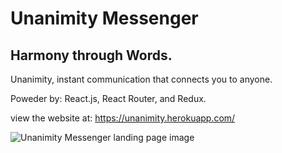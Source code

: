 # Unanimity Messenger
## Harmony through Words.

Unanimity, instant communication that connects you to anyone.<br />

Poweder by: React.js, React Router, and Redux.

view the website at: https://unanimity.herokuapp.com/

<image src="https://github.com/Blaine137/unanimityFIREBASE/blob/master/primaryimageofpage.png" alt="Unanimity Messenger landing page image" />
